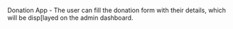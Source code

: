 Donation App - The user can fill the donation form with their details, which will be disp[layed on the admin dashboard.
